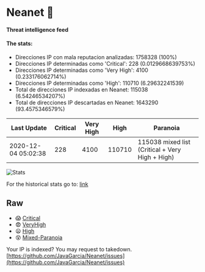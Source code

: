 # Neanet :hocho:
#### Threat intelligence feed
#### The stats:

- Direcciones IP con mala reputacion analizadas: 1758328 (100%)
- Direcciones IP determinadas como 'Critical':  228 (0.0129668639753%)
- Direcciones IP determinadas como 'Very High':  4100 (0.233176062714%)
- Direcciones IP determinadas como 'High':  110710 (6.29632241539)
- Total de direcciones IP indexadas en Neanet:  115038 (6.54246534207%)
- Total de direcciones IP descartadas en Neanet:  1643290 (93.4575346579%)

| Last Update | Critical | Very High | High | Paranoia |
| --- | --- | --- | --- | --- |
| 2020-12-04 05:02:38 | 228 | 4100 | 110710 | 115038 mixed list (Critical + Very High + High)|

![Stats](https://docs.google.com/spreadsheets/d/e/2PACX-1vSnaNMIXVabIpDJjufMlzH7poXnshF3mgd8Is1g9ytUEzVsP5my4Trn8f-xkoLLQ38xpL3HtmUexLo6/pubchart?oid=501124687&format=image)

For the historical stats go to: [link](/stats.csv)
## Raw
- :scream: [Critical](https://raw.githubusercontent.com/JavaGarcia/Neanet/master/blacklists/neanet_critical.txt)
- :fearful: [VeryHigh](https://raw.githubusercontent.com/JavaGarcia/Neanet/master/blacklists/neanet_veryHigh.txtt)
- :frowning: [High](https://raw.githubusercontent.com/JavaGarcia/Neanet/master/blacklists/neanet_high.txt)
- :dizzy_face: [Mixed-Paranoia](https://raw.githubusercontent.com/JavaGarcia/Neanet/master/blacklists/neanet_all.txt)


Your IP is indexed? You may request to takedown. [https://github.com/JavaGarcia/Neanet/issues](https://github.com/JavaGarcia/Neanet/issues)













































































































































































































































































































































































































































































































































































































































































































































































































































































































































































































































































































































































































































































































































































































































































































































































































































































































































































































































































































































































































































































































































































































































































































































































































































































































































































































































